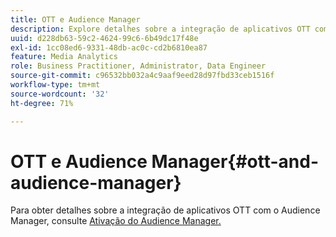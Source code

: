 ```yaml
---
title: OTT e Audience Manager
description: Explore detalhes sobre a integração de aplicativos OTT com o Audience Manager.
uuid: d228db63-59c2-4624-99c6-6b49dc17f48e
exl-id: 1cc08ed6-9331-48db-ac0c-cd2b6810ea87
feature: Media Analytics
role: Business Practitioner, Administrator, Data Engineer
source-git-commit: c96532bb032a4c9aaf9eed28d97fbd33ceb1516f
workflow-type: tm+mt
source-wordcount: '32'
ht-degree: 71%

---
```


# OTT e Audience Manager{#ott-and-audience-manager}

Para obter detalhes sobre a integração de aplicativos OTT com o Audience Manager, consulte [Ativação do Audience Manager.](/help/intro-to-ava/am-enablement.md)
